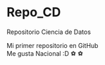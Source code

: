 # Repo_CD
Repositorio Ciencia de Datos

Mi primer repositorio en GitHub  
Me gusta Nacional :D :soccer: :soccer: 
